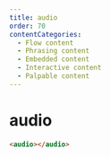 ```yaml
---
title: audio
order: 70
contentCategories:
  - Flow content
  - Phrasing content
  - Embedded content
  - Interactive content
  - Palpable content
---
```

# audio

```html
<audio></audio>
```
